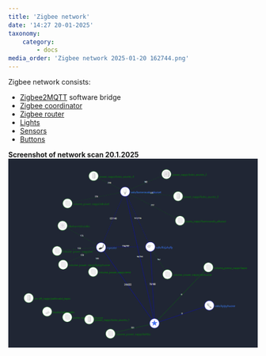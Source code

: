 ```yaml
---
title: 'Zigbee network'
date: '14:27 20-01-2025'
taxonomy:
    category:
        - docs
media_order: 'Zigbee network 2025-01-20 162744.png'
---
```


Zigbee network consists:
* [Zigbee2MQTT](/zigbee2mqtt) software bridge
* [Zigbee coordinator](/zigbee-coordinator)
* [Zigbee router](/zigbee-router)
* [Lights](/lights)
* [Sensors](/sensors)
* [Buttons](/buttons)


**Screenshot of network scan 20.1.2025**
![Zigbee%20network%202025-01-20%20162744](Zigbee%20network%202025-01-20%20162744.png "Zigbee%20network%202025-01-20%20162744")